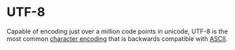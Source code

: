 # UTF-8

Capable of encoding just over a million code points in unicode, UTF-8 is the most
common [character encoding](https://github.com/disc0ninja/zet/search?q=character%20encoding) 
that is backwards compatible with [ASCII](https://github.com/disc0ninja/zet/search?q=ascii).
